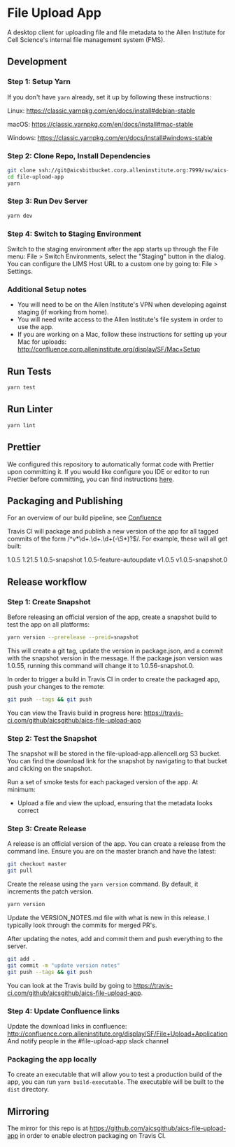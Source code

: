 # File Upload App

A desktop client for uploading file and file metadata to the Allen Institute for Cell Science's internal file management system (FMS).

## Development

### Step 1: Setup Yarn

If you don't have `yarn` already, set it up by following these instructions:

Linux: https://classic.yarnpkg.com/en/docs/install#debian-stable

macOS: https://classic.yarnpkg.com/en/docs/install#mac-stable

Windows: https://classic.yarnpkg.com/en/docs/install#windows-stable

### Step 2: Clone Repo, Install Dependencies

```bash
git clone ssh://git@aicsbitbucket.corp.alleninstitute.org:7999/sw/aics-file-upload-app.git
cd file-upload-app
yarn
```

### Step 3: Run Dev Server

```bash
yarn dev
```

### Step 4: Switch to Staging Environment

Switch to the staging environment after the app starts up through the File menu: File > Switch Environments, select the "Staging" button in the dialog.
You can configure the LIMS Host URL to a custom one by going to: File > Settings. 

### Additional Setup notes

* You will need to be on the Allen Institute's VPN when developing against staging (if working from home).
* You will need write access to the Allen Institute's file system in order to use the app.
* If you are working on a Mac, follow these instructions for setting up your Mac for uploads: http://confluence.corp.alleninstitute.org/display/SF/Mac+Setup

## Run Tests

```bash
yarn test
```

## Run Linter

```bash
yarn lint
```

## Prettier
We configured this repository to automatically format code with Prettier upon
committing it. If you would like configure you IDE or editor to run Prettier
before committing, you can find instructions
[here](https://prettier.io/docs/en/editors.html).

## Packaging and Publishing

For an overview of our build pipeline, see [Confluence](http://confluence.corp.alleninstitute.org/display/SF/File+Upload+App+CI+Pipeline)

Travis CI will package and publish a new version of the app for all tagged commits of the form /^v*\d+\.\d+\.\d+(-\S*)?$/.
For example, these will all get built:

1.0.5
1.21.5
1.0.5-snapshot
1.0.5-feature-autoupdate
v1.0.5
v1.0.5-snapshot.0

## Release workflow

### Step 1: Create Snapshot
Before releasing an official version of the app, create a snapshot build to test the app on all platforms:

```bash
yarn version --prerelease --preid=snapshot
```

This will create a git tag, update the version in package.json, and a commit with the snapshot version in the message.
If the package.json version was 1.0.55, running this command will change it to 1.0.56-snapshot.0.

In order to trigger a build in Travis CI in order to create the packaged app, push your changes to the remote:

```bash
git push --tags && git push
```

You can view the Travis build in progress here: https://travis-ci.com/github/aicsgithub/aics-file-upload-app

### Step 2: Test the Snapshot
The snapshot will be stored in the file-upload-app.allencell.org S3 bucket. 
You can find the download link for the snapshot by navigating to that bucket and clicking on the snapshot. 

Run a set of smoke tests for each packaged version of the app. At minimum:
* Upload a file and view the upload, ensuring that the metadata looks correct

### Step 3: Create Release
A release is an official version of the app. You can create a release from the command line.
Ensure you are  on the master branch and have the latest:

```bash
git checkout master
git pull
```

Create the release using the `yarn version` command. By default, it increments the patch version.

```bash
yarn version
```

Update the VERSION_NOTES.md file with what is new in this release. I typically look through
the commits for merged PR's.

After updating the notes, add and commit them and push everything to the server.

```bash
git add .
git commit -m "update version notes"
git push --tags && git push
```

You can look at the Travis build by going to https://travis-ci.com/github/aicsgithub/aics-file-upload-app.

### Step 4: Update Confluence links
Update the download links in confluence: http://confluence.corp.alleninstitute.org/display/SF/File+Upload+Application
And notify people in the #file-upload-app slack channel

### Packaging the app locally

To create an executable that will allow you to test a production build of the
app, you can run `yarn build-executable`. The executable will be built to the
`dist` directory.

## Mirroring

The mirror for this repo is at https://github.com/aicsgithub/aics-file-upload-app in order to
enable electron packaging on Travis CI.
